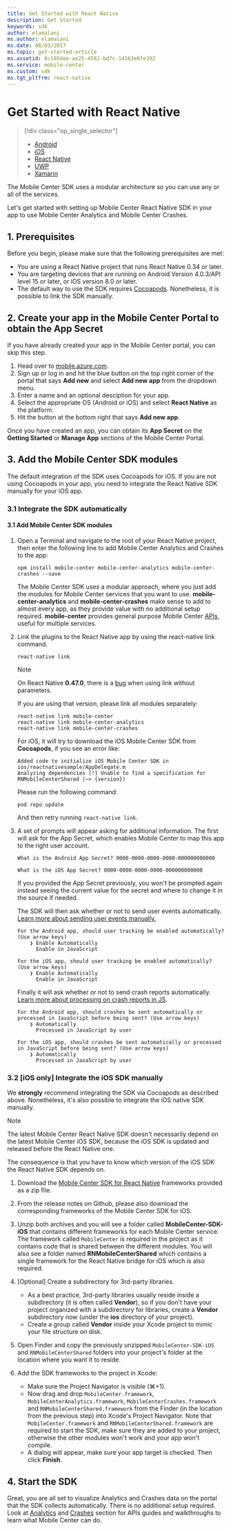 ```yaml
---
title: Get Started with React Native
description: Get Started
keywords: sdk
author: elamalani
ms.author: elamalani
ms.date: 08/03/2017
ms.topic: get-started-article
ms.assetid: 8c185dee-ae25-4582-bd7c-14163e6fe392
ms.service: mobile-center
ms.custom: sdk
ms.tgt_pltfrm: react-native
---
```


# Get Started with React Native

> [!div class="op_single_selector"]
> * [Android](android.md)
> * [iOS](ios.md)
> * [React Native](react-native.md)
> * [UWP](uwp.md)
> * [Xamarin](xamarin.md)

The Mobile Center SDK uses a modular architecture so you can use any or all of the services.

Let's get started with setting up Mobile Center React Native SDK in your app to use Mobile Center Analytics and Mobile Center Crashes.

## 1. Prerequisites

Before you begin, please make sure that the following prerequisites are met:

* You are using a React Native project that runs React Native 0.34 or later.
* You are targeting devices that are running on Android Version 4.0.3/API level 15 or later, or iOS version 8.0 or later.
* The default way to use the SDK requires [Cocoapods](https://cocoapods.org). Nonetheless, it is possible to link the SDK manually.

## 2. Create your app in the Mobile Center Portal to obtain the App Secret

If you have already created your app in the Mobile Center portal, you can skip this step.

1. Head over to [mobile.azure.com](https://mobile.azure.com).
2. Sign up or log in and hit the blue button on the top right corner of the portal that says **Add new** and select **Add new app** from the dropdown menu.
3. Enter a name and an optional desciption for your app.
4. Select the appropriate OS (Android or iOS) and select **React Native** as the platform.
5. Hit the button at the bottom right that says **Add new app**.

Once you have created an app, you can obtain its **App Secret** on the **Getting Started** or **Manage App** sections of the Mobile Center Portal.

## 3. Add the Mobile Center SDK modules

The default integration of the SDK uses Cocoapods for iOS. If you are not using Cocoapods in your app, you need to integrate the React Native SDK manually for your iOS app.

### 3.1 Integrate the SDK automatically

#### 3.1 Add Mobile Center SDK modules

1. Open a Terminal and navigate to the root of your React Native project, then enter the following line to add Mobile Center Analytics and Crashes to the app:

	```
	npm install mobile-center mobile-center-analytics mobile-center-crashes --save
	```

	The Mobile Center SDK uses a modular approach, where you just add the modules for Mobile Center services that you want to use. **mobile-center-analytics** and
	**mobile-center-crashes** make sense to add to almost every app, as they provide value with no additional setup required. **mobile-center** provides general
	purpose Mobile Center [APIs](../other-apis/react-native.md), useful for multiple services.

2. Link the plugins to the React Native app by using the react-native link command.

	```
	react-native link
	```

	> [!NOTE]
	> On React Native **0.47.0**, there is a [bug](https://github.com/facebook/react-native/pull/15321) when using link without parameters.
	> 
	> If you are using that version, please link all modules separately:
	> ```
	> react-native link mobile-center
	> react-native link mobile-center-analytics
	> react-native link mobile-center-crashes
	> ```

	For iOS, it will try to download the iOS Mobile Center SDK from **Cocoapods**, if you see an error like:

	```
	Added code to initialize iOS Mobile Center SDK in ios/reactnativesample/AppDelegate.m
	Analyzing dependencies [!] Unable to find a specification for RNMobileCenterShared (~> {version})	
	```

	Please run the following command:

	```
	pod repo update
	```

	And then retry running `react-native link`.

3. A set of prompts will appear asking for additional information. The first will ask for the App Secret, which enables Mobile Center to map this app to the right user account.

	```
	What is the Android App Secret? 0000-0000-0000-0000-000000000000

	What is the iOS App Secret? 0000-0000-0000-0000-000000000000
	```

	If you provided the App Secret previously, you won't be prompted again instead seeing the current value for the secret and where to change it in the source if needed.

	The SDK will then ask whether or not to send user events automatically. [Learn more about sending user events manually.](~/sdk/analytics/react-native.md#wait-for-js-to-enable-mobile-center-analytics)

	```
	For the Android app, should user tracking be enabled automatically? (Use arrow keys)
        ❯ Enable Automatically
          Enable in JavaScript

	For the iOS app, should user tracking be enabled automatically? (Use arrow keys)
        ❯ Enable Automatically
          Enable in JavaScript
	```

	Finally it will ask whether or not to send crash reports automatically. [Learn more about processing on crash reports in JS](~/sdk/crashes/react-native.md#customize-your-usage-of-mobile-center-crashes).

	```
	For the Android app, should crashes be sent automatically or processed in JavaScript before being sent? (Use arrow keys)
        ❯ Automatically
          Processed in JavaScript by user

	For the iOS app, should crashes be sent automatically or processed in JavaScript before being sent? (Use arrow keys)
        ❯ Automatically
          Processed in JavaScript by user
	```

### 3.2 [iOS only] Integrate the iOS SDK manually

We **strongly** recommend integrating the SDK via Cocoapods as described above. Nonetheless, it's also possible to integrate the iOS native SDK manually.

> [!NOTE]
> The latest Mobile Center React Native SDK doesn't necessarily depend on the latest Mobile Center iOS SDK, because the iOS SDK is updated and released before the React Native one.
>
> The consequence is that you have to know which version of the iOS SDK the React Native SDK depends on.

1. Download the [Mobile Center SDK for React Native](https://github.com/Microsoft/mobile-center-sdk-react-native/releases/latest) frameworks provided as a zip file.

2. From the release notes on Github, please also download the corresponding frameworks of the Mobile Center SDK for iOS.

3. Unzip both archives and you will see a folder called **MobileCenter-SDK-iOS** that contains different frameworks for each Mobile Center service. The framework called `MobileCenter` is required in the project as it contains code that is shared between the different modules. You will also see a folder named **RNMobileCenterShared** which contains a single framework for the React Native bridge for iOS which is also required.

4. [Optional] Create a subdirectory for 3rd-party libraries.
    * As a best practice, 3rd-party libraries usually reside inside a subdirectory (it is often called **Vendor**), so if you don't have your project organized with a subdirectory for libraries, create a **Vendor** subdirectory now (under the **ios** directory of your project).
    * Create a group called **Vendor** inside your Xcode project to mimic your file structure on disk.

5. Open Finder and copy the previously unzipped `MobileCenter-SDK-iOS` and `RNMobileCenterShared` folders into your project's folder at the location where you want it to reside.

6. Add the SDK frameworks to the project in Xcode:
    * Make sure the Project Navigator is visible (⌘+1).
    * Now drag and drop `MobileCenter.framework`, `MobileCenterAnalytics.framework`, `MobileCenterCrashes.framework` and `RNMobileCenterShared.framework` from the Finder (in the location from the previous step) into Xcode's Project Navigator. Note that `MobileCenter.framework` and `RNMobileCenterShared.framework` are required to start the SDK, make sure they are added to your project, otherwise the other modules won't work and your app won't compile.
    * A dialog will appear, make sure your app target is checked. Then click **Finish**.

## 4. Start the SDK

Great, you are all set to visualize Analytics and Crashes data on the portal that the SDK collects automatically. There is no additional setup required. Look at [Analytics](~/sdk/analytics/react-native.md) and [Crashes](~/sdk/crashes/react-native.md) section for APIs guides and walkthroughs to learn what Mobile Center can do.
